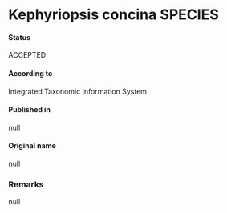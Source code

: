 Kephyriopsis concina SPECIES
=======

#### Status
ACCEPTED

#### According to
Integrated Taxonomic Information System

#### Published in
null

#### Original name
null

### Remarks
null